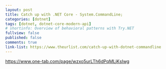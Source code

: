 ```yaml
---
layout: post
title: Catch up with .NET Core - System.CommandLine;
categories: [dotnet]
tags: [dotnet, dotnet-core-modern-api]
# shortinfo: Overview of behavioral patterns with Try.NET
fullview: false
published: false
comments: true
link-list: https://www.theurlist.com/catch-up-with-dotnet-commandline
---
```


<https://www.one-tab.com/page/wzxo5urLTh6dPqMLjKsIwg>
